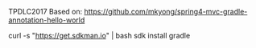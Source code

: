 TPDLC2017
Based on: https://github.com/mkyong/spring4-mvc-gradle-annotation-hello-world


curl -s "https://get.sdkman.io" | bash
sdk install gradle
